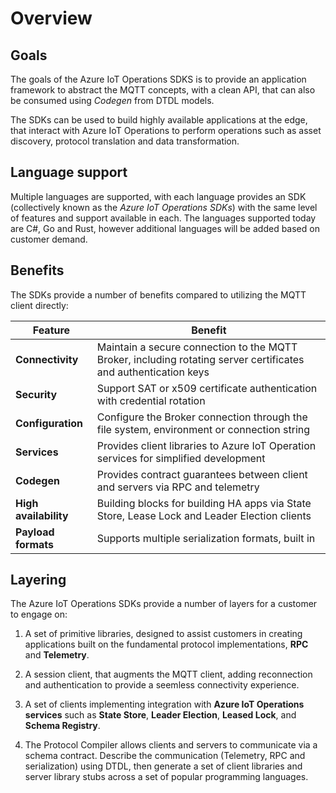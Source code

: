 # Overview

## Goals

The goals of the Azure IoT Operations SDKS is to provide an application framework to abstract the MQTT concepts, with a clean API, that can also be consumed using _Codegen_ from DTDL models.

The SDKs can be used to build highly available applications at the edge, that interact with Azure IoT Operations to perform operations such as asset discovery, protocol translation and data transformation.

## Language support

Multiple languages are supported, with each language provides an SDK (collectively known as the *Azure IoT Operations SDKs*) with the same level of features and support available in each. The languages supported today are C#, Go and Rust, however additional languages will be added based on customer demand.

## Benefits

The SDKs provide a number of benefits compared to utilizing the MQTT client directly:

| Feature | Benefit |
|-|-|
| **Connectivity** | Maintain a secure connection to the MQTT Broker, including rotating server certificates and authentication keys |
| **Security** | Support SAT or x509 certificate authentication with credential rotation |
| **Configuration** | Configure the Broker connection through the file system, environment or connection string |
| **Services** | Provides client libraries to Azure IoT Operation services for simplified development |
| **Codegen** | Provides contract guarantees between client and servers via RPC and telemetry |
| **High availability** | Building blocks for building HA apps via State Store, Lease Lock and Leader Election clients |
| **Payload formats** | Supports multiple serialization formats, built in |

## Layering

The Azure IoT Operations SDKs provide a number of layers for a customer to engage on:

1. A set of primitive libraries, designed to assist customers in creating applications built on the fundamental protocol implementations, **RPC** and **Telemetry**. 

1. A session client, that augments the MQTT client, adding reconnection and authentication to provide a seemless connectivity experience.

1. A set of clients implementing integration with **Azure IoT Operations services** such as **State Store**, **Leader Election**, **Leased Lock**, and **Schema Registry**.

1. The Protocol Compiler allows clients and servers to communicate via a schema contract. Describe the communication (Telemetry, RPC and serialization) using DTDL, then generate a set of client libraries and server library stubs across a set of popular programming languages.
